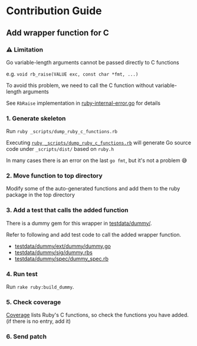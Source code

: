 # Contribution Guide
## Add wrapper function for C
### :warning: Limitation
Go variable-length arguments cannot be passed directly to C functions

e.g. `void rb_raise(VALUE exc, const char *fmt, ...)`

To avoid this problem, we need to call the C function without variable-length arguments

See `RbRaise` implementation in [ruby-internal-error.go](ruby-internal-error.go) for details

### 1. Generate skeleton
Run `ruby _scripts/dump_ruby_c_functions.rb`

Executing [`ruby _scripts/dump_ruby_c_functions.rb`](./_scripts/dump_ruby_c_functions.rb) will generate Go source code under `_scripts/dist/` based on `ruby.h`

In many cases there is an error on the last `go fmt`, but it's not a problem :sweat_smile:

### 2. Move function to top directory
Modify some of the auto-generated functions and add them to the ruby package in the top directory

### 3. Add a test that calls the added function
There is a dummy gem for this wrapper in [testdata/dummy/](testdata/dummy/).

Refer to following and add test code to call the added wrapper function.

* [testdata/dummy/ext/dummy/dummy.go](testdata/dummy/ext/dummy/dummy.go)
* [testdata/dummy/sig/dummy.rbs](testdata/dummy/sig/dummy.rbs)
* [testdata/dummy/spec/dummy_spec.rb](testdata/dummy/spec/dummy_spec.rb)

### 4. Run test
Run `rake ruby:build_dummy`.

### 5. Check coverage
[Coverage](README.md#coverage) lists Ruby's C functions, so check the functions you have added. (if there is no entry, add it)

### 6. Send patch
